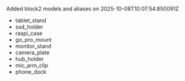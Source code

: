 Added block2 models and aliases on 2025-10-08T10:07:54.850091Z
- tablet_stand
- ssd_holder
- raspi_case
- go_pro_mount
- monitor_stand
- camera_plate
- hub_holder
- mic_arm_clip
- phone_dock